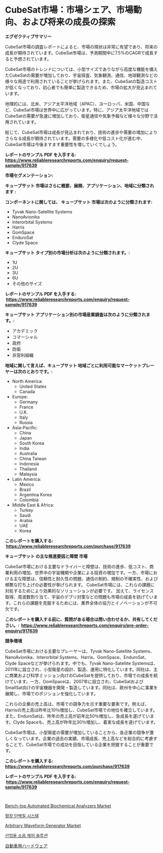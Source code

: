 <p><h1>CubeSat市場：市場シェア、市場動向、および将来の成長の探索</h1></p><p><strong>エグゼクティブサマリー</strong></p>
<p><p>CubeSat市場の調査レポートによると、市場の現状は非常に有望であり、将来の成長が期待されています。CubeSat市場は、予測期間中に7.5%のCAGRで成長すると予想されています。</p><p>CubeSat市場のトレンドについては、小型サイズでありながら高度な機能を備えたCubeSatの需要が増加しており、宇宙探査、気象観測、通信、地球観測などの様々な用途で利用されていることが挙げられます。また、CubeSatの製造コストが低くなっており、初心者でも簡単に製造できるため、市場の拡大が見込まれています。</p><p>地理的には、北米、アジア太平洋地域（APAC）、ヨーロッパ、米国、中国など、CubeSat市場は世界中に広がっています。特に、アジア太平洋地域ではCubeSatの需要が急速に増加しており、衛星通信や気象予報など様々な分野で活用されています。</p><p>総じて、CubeSat市場は成長が見込まれており、技術の進歩や需要の増加によりさらなる成長が期待されています。需要の多様化や低コスト化が進む中、CubeSat市場は今後ますます重要性を増していくでしょう。</p></p>
<p><strong>レポートのサンプル PDF を入手する: <a href="https://www.reliableresearchreports.com/enquiry/request-sample/917639">https://www.reliableresearchreports.com/enquiry/request-sample/917639</a></strong></p>
<p><strong>市場セグメンテーション:</strong></p>
<p><strong> キューブサット 市場はさらに概要、展開、アプリケーション、地域に分類されます :</strong></p>
<p><strong>コンポーネントに関しては、 キューブサット 市場は次のように分類されます: &nbsp;</strong></p>
<p><ul><li>Tyvak Nano-Satellite Systems</li><li>NanoAvionika</li><li>Interorbital Systems</li><li>Harris</li><li>GomSpace</li><li>EnduroSat</li><li>Clyde Space</li></ul></p>
<p><strong> キューブサット タイプ別の市場分析は次のように分類されます。:</strong></p>
<p><ul><li>1U</li><li>2U</li><li>3U</li><li>6U</li><li>その他のサイズ</li></ul></p>
<p><strong>レポートのサンプル PDF を入手する: &nbsp;<a href="https://www.reliableresearchreports.com/enquiry/request-sample/917639">https://www.reliableresearchreports.com/enquiry/request-sample/917639</a></strong></p>
<p><strong> キューブサット アプリケーション別の市場産業調査は次のように分類されます。:</strong></p>
<p><ul><li>アカデミック</li><li>コマーシャル</li><li>政府</li><li>防衛</li><li>非営利組織</li></ul></p>
<p><strong>地域に関して言えば、キューブサット 地域ごとに利用可能なマーケットプレーヤーは次のとおりです。:</strong></p>
<p><ul>
    <li>
        North America:
        <ul>
            <li>United States</li>
            <li>Canada</li>
        </ul>
    </li>
    <li>
        Europe:
        <ul>
            <li>Germany</li>
            <li>France</li>
            <li>U.K.</li>
            <li>Italy</li>
            <li>Russia</li>
        </ul>
    </li>
    <li>
        Asia-Pacific:
        <ul>
            <li>China</li>
            <li>Japan</li>
            <li>South Korea</li>
            <li>India</li>
            <li>Australia</li>
            <li>China Taiwan</li>
            <li>Indonesia</li>
            <li>Thailand</li>
            <li>Malaysia</li>
        </ul>
    </li>
    <li>
        Latin America:
        <ul>
            <li>Mexico</li>
            <li>Brazil</li>
            <li>Argentina Korea</li>
            <li>Colombia</li>
        </ul>
    </li>
    <li>
        Middle East & Africa:
        <ul>
            <li>Turkey</li>
            <li>Saudi</li>
            <li>Arabia</li>
            <li>UAE</li>
            <li>Korea</li>
        </ul>
    </li>
    </ul></p>
<p><strong>このレポートを購入する: &nbsp;<a href="https://www.reliableresearchreports.com/purchase/917639">https://www.reliableresearchreports.com/purchase/917639</a></strong></p>
<p><strong>キューブサット の主な推進要因と障壁 市場</strong></p>
<p><p>CubeSat市場における主要なドライバーと障壁は、技術の進歩、低コスト、商業利用の増加、世界中の宇宙機関や企業による投資の増加です。一方、市場における主な障壁は、信頼性と耐久性の問題、通信の制約、規制の不確実性、および頻繁な打ち上げの必要性が挙げられます。 CubeSat市場には、これらの課題に対処するためにより効果的なソリューションが必要です。 加えて、ライセンス取得、周波数割り当て、宇宙のデブリ対策などの問題も市場の成長を妨げています。これらの課題を克服するためには、業界全体の協力とイノベーションが不可欠です。</p></p>
<p><strong>このレポートを購入する前に、質問がある場合は問い合わせるか、共有してください。:&nbsp; <a href="https://www.reliableresearchreports.com/enquiry/pre-order-enquiry/917639">https://www.reliableresearchreports.com/enquiry/pre-order-enquiry/917639</a></strong></p>
<p><strong>競争環境</strong></p>
<p><p>CubeSat市場における主要なプレーヤーは、Tyvak Nano-Satellite Systems、NanoAvionika、Interorbital Systems、Harris、GomSpace、EnduroSat、Clyde Spaceなどが挙げられます。中でも、Tyvak Nano-Satellite Systemsは、2011年に設立され、小型衛星の設計、製造、運用に特化しています。同社は、主に商業および科学ミッション向けのCubeSatを提供しており、市場での成長を続けています。一方、GomSpaceは、2007年に設立され、CubeSatおよびSmallSat向けの宇宙機器を開発・製造しています。同社は、欧州を中心に事業を展開し、市場でのポジションを強化しています。</p><p>これらの企業の売上高は、市場での競争力を示す重要な要素です。例えば、Harrisの売上高は昨年比10％増加し、CubeSat市場での地位を確立しています。また、EnduroSatは、昨年の売上高が前年比50％増加し、急成長を遂げています。Clyde Spaceも、売上高が昨年比30％増加し、着実な成長を遂げています。</p><p>CubeSat市場は、小型衛星の需要が増加していることから、各企業の競争が激しくなっています。企業の過去の実績、市場成長、売上高などを総合的に考慮することで、CubeSat市場での成功を目指している企業を把握することが重要です。</p></p>
<p><strong>このレポートを購入する: &nbsp; <a href="https://www.reliableresearchreports.com/purchase/917639">https://www.reliableresearchreports.com/purchase/917639</a></strong></p>
<p><strong>レポートのサンプル PDF を入手する: &nbsp;<a href="https://www.reliableresearchreports.com/enquiry/request-sample/917639">https://www.reliableresearchreports.com/enquiry/request-sample/917639</a></strong><strong></strong></p>
<p>&nbsp;</p>
<p><p><a href="https://gentle-editor-9db.notion.site/Bench-top-Automated-Biochemical-Analyzers-Market-Analysis-Examines-its-Scope-on-Growth-Opportunities-46949d1567ca4834bdb49305a101a2d3">Bench-top Automated Biochemical Analyzers Market</a></p><p><a href="https://github.com/vseigx30c9a1j/Market-Research-Report-List-1/blob/main/9459834183515.md">혈장 단백질 시스템</a></p><p><a href="https://view.publitas.com/reportprime-1/arbitrary-waveform-generator-market-analysis-examines-its-scope-on-growth-opportunities-and-forecasted-trends-spanning-from-2024-to-2031/">Arbitrary Waveform Generator Market</a></p><p><a href="https://github.com/plelbej847484502/Market-Research-Report-List-1/blob/main/8095509183514.md">산업용 소음 제어 솔루션</a></p><p><a href="https://medium.com/@luispacocha/%E8%87%AA%E5%8B%95%E8%BB%8A%E3%83%8F%E3%83%BC%E3%83%89%E3%82%A6%E3%82%A7%E3%82%A2%E5%B8%82%E5%A0%B4%E3%83%AC%E3%83%9D%E3%83%BC%E3%83%88%E3%81%AF-%E3%81%93%E3%81%AE%E5%B8%82%E5%A0%B4%E3%81%AE%E6%9C%80%E6%96%B0%E3%81%AE%E3%83%88%E3%83%AC%E3%83%B3%E3%83%89%E3%81%A8%E6%88%90%E9%95%B7%E6%A9%9F%E4%BC%9A%E3%82%92%E7%A4%BA%E3%81%97%E3%81%A6%E3%81%84%E3%81%BE%E3%81%99-199da3a94e33">自動車用ハードウェア</a></p></p>